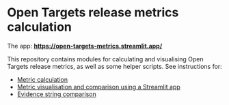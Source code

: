 # Open Targets release metrics calculation

The app: **https://open-targets-metrics.streamlit.app/**

This repository contains modules for calculating and visualising Open Targets release metrics, as well as some helper scripts. See instructions for:
* [Metric calculation](docs/metric-calculation.md)
* [Metric visualisation and comparison using a Streamlit app](docs/metric-visualisation.md)
* [Evidence string comparison](docs/evidence-string-comparison.md)
